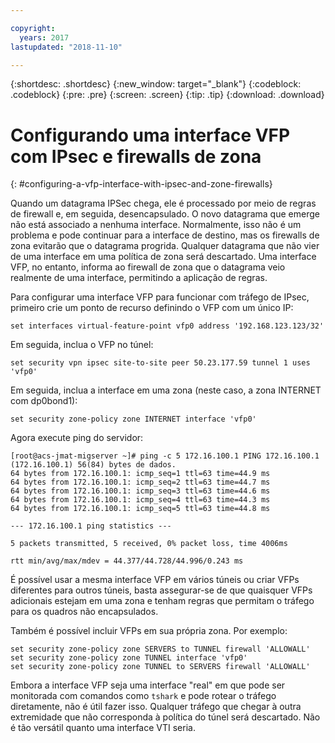 ```yaml
---

copyright:
  years: 2017
lastupdated: "2018-11-10"

---
```


{:shortdesc: .shortdesc}
{:new_window: target="_blank"}
{:codeblock: .codeblock}
{:pre: .pre}
{:screen: .screen}
{:tip: .tip}
{:download: .download}

# Configurando uma interface VFP com IPsec e firewalls de zona
{: #configuring-a-vfp-interface-with-ipsec-and-zone-firewalls}

Quando um datagrama IPSec chega, ele é processado por meio de regras de firewall e, em seguida, desencapsulado. O novo datagrama que emerge não está associado a nenhuma interface. Normalmente, isso não é um problema e pode continuar para a interface de destino, mas os firewalls de zona evitarão que o datagrama progrida. Qualquer datagrama que não vier de uma interface em uma política de zona será descartado. Uma interface VFP, no entanto, informa ao firewall de zona que o datagrama veio realmente de uma interface, permitindo a aplicação de regras. 

Para configurar uma interface VFP para funcionar com tráfego de IPsec, primeiro crie um ponto de recurso definindo o VFP com um único IP:

```
set interfaces virtual-feature-point vfp0 address '192.168.123.123/32'
```

Em seguida, inclua o VFP no túnel:

```
set security vpn ipsec site-to-site peer 50.23.177.59 tunnel 1 uses 'vfp0'
```

Em seguida, inclua a interface em uma zona (neste caso, a zona INTERNET com dp0bond1):

```
set security zone-policy zone INTERNET interface 'vfp0'
```

Agora execute ping do servidor:

```
[root@acs-jmat-migserver ~]# ping -c 5 172.16.100.1 PING 172.16.100.1 (172.16.100.1) 56(84) bytes de dados.
64 bytes from 172.16.100.1: icmp_seq=1 ttl=63 time=44.9 ms
64 bytes from 172.16.100.1: icmp_seq=2 ttl=63 time=44.7 ms
64 bytes from 172.16.100.1: icmp_seq=3 ttl=63 time=44.6 ms
64 bytes from 172.16.100.1: icmp_seq=4 ttl=63 time=44.3 ms
64 bytes from 172.16.100.1: icmp_seq=5 ttl=63 time=44.8 ms

--- 172.16.100.1 ping statistics ---

5 packets transmitted, 5 received, 0% packet loss, time 4006ms

rtt min/avg/max/mdev = 44.377/44.728/44.996/0.243 ms
```

É possível usar a mesma interface VFP em vários túneis ou criar VFPs diferentes para outros túneis, basta assegurar-se de que quaisquer VFPs adicionais estejam em uma zona e tenham regras que permitam o tráfego para os quadros não encapsulados.

Também é possível incluir VFPs em sua própria zona. Por exemplo:

```
set security zone-policy zone SERVERS to TUNNEL firewall 'ALLOWALL'
set security zone-policy zone TUNNEL interface 'vfp0'
set security zone-policy zone TUNNEL to SERVERS firewall 'ALLOWALL'
```

Embora a interface VFP seja uma interface "real" em que pode ser monitorada com comandos como `tshark` e pode rotear o tráfego diretamente, não é útil fazer isso. Qualquer tráfego que chegar à outra extremidade que não corresponda à política do túnel será descartado. Não é tão versátil quanto uma interface VTI seria.
